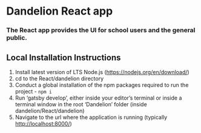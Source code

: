 # Dandelion React app

### The React app provides the UI for school users and the general public.

## Local Installation Instructions
1. Install latest version of LTS Node.js (https://nodejs.org/en/download/)
2. cd to the React/dandelion directory
3. Conduct a global installation of the npm packages required to run the project - ```npm i```
4. Run ‘gatsby develop’, either inside your editor’s terminal or inside a terminal window in the root ‘Dandelion’ folder (inside dandelion/React/dandelion)
5. Navigate to the url where the application is running (typically [http://localhost:8000/](http://localhost:8000/))
